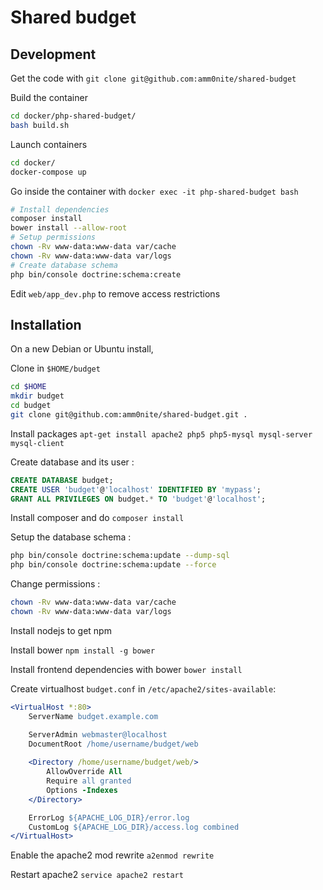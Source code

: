 # Shared budget

## Development

Get the code with `git clone git@github.com:amm0nite/shared-budget`

Build the container

```bash
cd docker/php-shared-budget/
bash build.sh
```

Launch containers

```bash
cd docker/
docker-compose up
```

Go inside the container with `docker exec -it php-shared-budget bash`

```bash
# Install dependencies
composer install
bower install --allow-root
# Setup permissions
chown -Rv www-data:www-data var/cache
chown -Rv www-data:www-data var/logs
# Create database schema
php bin/console doctrine:schema:create
```

Edit `web/app_dev.php` to remove access restrictions

## Installation

On a new Debian or Ubuntu install,

Clone in `$HOME/budget`

```bash
cd $HOME
mkdir budget
cd budget
git clone git@github.com:amm0nite/shared-budget.git .
```

Install packages `apt-get install apache2 php5 php5-mysql mysql-server mysql-client`

Create database and its user :

```sql
CREATE DATABASE budget;
CREATE USER 'budget'@'localhost' IDENTIFIED BY 'mypass';
GRANT ALL PRIVILEGES ON budget.* TO 'budget'@'localhost';
```

Install composer and do `composer install`

Setup the database schema :

```bash
php bin/console doctrine:schema:update --dump-sql
php bin/console doctrine:schema:update --force
```

Change permissions :

```bash
chown -Rv www-data:www-data var/cache
chown -Rv www-data:www-data var/logs
```

Install nodejs to get npm

Install bower `npm install -g bower`

Install frontend dependencies with bower `bower install`

Create virtualhost `budget.conf` in `/etc/apache2/sites-available`:

```apache
<VirtualHost *:80>
	ServerName budget.example.com

	ServerAdmin webmaster@localhost
	DocumentRoot /home/username/budget/web
	
	<Directory /home/username/budget/web/>
		AllowOverride All
		Require all granted
		Options -Indexes
	</Directory>

	ErrorLog ${APACHE_LOG_DIR}/error.log
	CustomLog ${APACHE_LOG_DIR}/access.log combined
</VirtualHost>
```

Enable the apache2 mod rewrite `a2enmod rewrite`

Restart apache2 `service apache2 restart`

